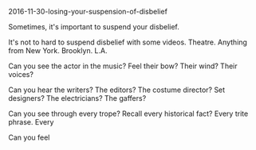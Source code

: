 2016-11-30-losing-your-suspension-of-disbelief

Sometimes, it's important to suspend your disbelief.

It's not to hard to suspend disbelief with some videos. Theatre. Anything from New York. Brooklyn. L.A.

Can you see the actor in the music? Feel their bow? Their wind? Their voices?

Can you hear the writers? The editors? The costume director? Set designers? The electricians? The gaffers?

Can you see through every trope? Recall every historical fact? Every trite phrase. Every 

Can you feel 